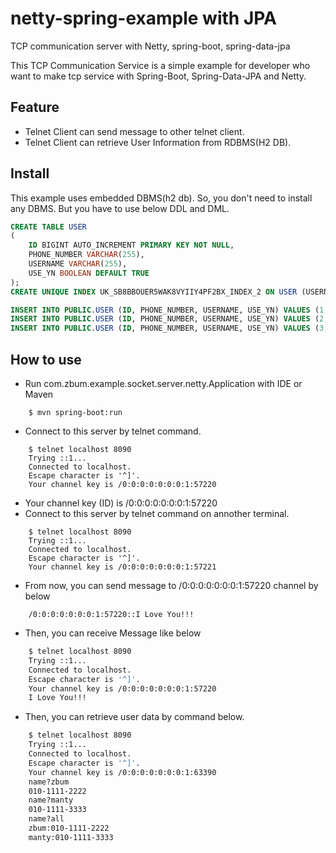 # netty-spring-example with JPA
TCP communication server with Netty, spring-boot, spring-data-jpa

This TCP Communication Service is a simple example for developer who want to make tcp service with Spring-Boot, Spring-Data-JPA and Netty.

## Feature
* Telnet Client can send message to other telnet client.
* Telnet Client can retrieve User Information from RDBMS(H2 DB).

## Install
This example uses embedded DBMS(h2 db). So, you don't need to install any DBMS.
But you have to use below DDL and DML.

```sql
CREATE TABLE USER
(
    ID BIGINT AUTO_INCREMENT PRIMARY KEY NOT NULL,
    PHONE_NUMBER VARCHAR(255),
    USERNAME VARCHAR(255),
    USE_YN BOOLEAN DEFAULT TRUE
);
CREATE UNIQUE INDEX UK_SB8BBOUER5WAK8VYIIY4PF2BX_INDEX_2 ON USER (USERNAME);
```

```sql
INSERT INTO PUBLIC.USER (ID, PHONE_NUMBER, USERNAME, USE_YN) VALUES (1, '010-1111-2222', 'zbum', true);
INSERT INTO PUBLIC.USER (ID, PHONE_NUMBER, USERNAME, USE_YN) VALUES (2, '010-1111-3333', 'manty', true);
INSERT INTO PUBLIC.USER (ID, PHONE_NUMBER, USERNAME, USE_YN) VALUES (3, '010-1111-4444', 'jibumjung', true);
```

## How to use
* Run com.zbum.example.socket.server.netty.Application with IDE or Maven
```
    $ mvn spring-boot:run
```
* Connect to this server by telnet command.
```
    $ telnet localhost 8090
    Trying ::1...
    Connected to localhost.
    Escape character is '^]'.
    Your channel key is /0:0:0:0:0:0:0:1:57220
```
* Your channel key (ID) is /0:0:0:0:0:0:0:1:57220
* Connect to this server by telnet command on annother terminal.
```
    $ telnet localhost 8090
    Trying ::1...
    Connected to localhost.
    Escape character is '^]'.
    Your channel key is /0:0:0:0:0:0:0:1:57221
```
* From now, you can send message to /0:0:0:0:0:0:0:1:57220 channel by below
```
    /0:0:0:0:0:0:0:1:57220::I Love You!!!
```
* Then, you can receive Message like below
```bash
    $ telnet localhost 8090
    Trying ::1...
    Connected to localhost.
    Escape character is '^]'.
    Your channel key is /0:0:0:0:0:0:0:1:57220
    I Love You!!!
```

* Then, you can retrieve user data by command below.
```bash
    $ telnet localhost 8090
    Trying ::1...
    Connected to localhost.
    Escape character is '^]'.
    Your channel key is /0:0:0:0:0:0:0:1:63390
    name?zbum
    010-1111-2222
    name?manty
    010-1111-3333
    name?all
    zbum:010-1111-2222
    manty:010-1111-3333
```